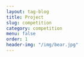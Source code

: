 ```yaml
---
layout: tag-blog
title: Project
slug: competition
category: competition
menu: false
order: 1
header-img: "/img/bear.jpg"
---
```

